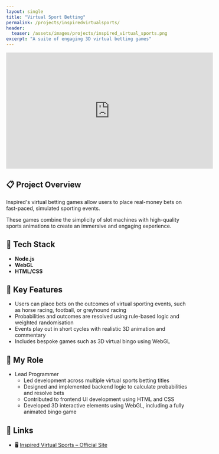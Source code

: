 ```yaml
---
layout: single
title: "Virtual Sport Betting"
permalink: /projects/inspiredvirtualsports/
header:
  teaser: /assets/images/projects/inspired_virtual_sports.png
excerpt: "A suite of engaging 3D virtual betting games"
---
```


<iframe src="https://www.youtube.com/embed/ZMPIQWEdwiY?si=OWpWV692RGGkVTh7"
        width="560" 
        height="315" 
        title="Virtual Sport Betting Demo" 
        frameborder="0" 
        allow="accelerometer; autoplay; clipboard-write; encrypted-media; gyroscope; picture-in-picture; web-share"
        referrerpolicy="strict-origin-when-cross-origin"
        allowfullscreen>
</iframe>

## 📋 Project Overview

Inspired's virtual betting games allow users to place real-money bets on fast-paced, simulated sporting events. 

These games combine the simplicity of slot machines with high-quality sports animations to create an immersive and engaging experience.

## 🔧 Tech Stack

- **Node.js**
- **WebGL**
- **HTML/CSS**

## 🔑 Key Features

- Users can place bets on the outcomes of virtual sporting events, such as horse racing, football, or greyhound racing  
- Probabilities and outcomes are resolved using rule-based logic and weighted randomisation  
- Events play out in short cycles with realistic 3D animation and commentary  
- Includes bespoke games such as 3D virtual bingo using WebGL

## 👨 My Role

- Lead Programmer
  - Led development across multiple virtual sports betting titles  
  - Designed and implemented backend logic to calculate probabilities and resolve bets  
  - Contributed to frontend UI development using HTML and CSS  
  - Developed 3D interactive elements using WebGL, including a fully animated bingo game  

<!---
## 🛠 Technical Deep Dive
> _TBC—add any architecture diagrams, core algorithms (e.g., randomisation engines, game logic workflows), or performance optimisations here._
 
## 🚀 Lessons Learned & Next Steps
- **Challenges Overcome:** _e.g., synchronising odds calculation with animations; delivering consistent UX across platforms_  
- **Future Enhancements:** _e.g., dynamic odds engines, cross-platform deployment_  
--->

## 🔗 Links

- 🖥️ [Inspired Virtual Sports – Official Site](https://inseinc.com/virtual-sports-trailers/)